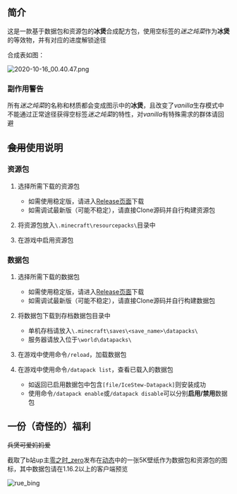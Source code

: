 ## 简介
这是一款基于数据包和资源包的**冰煲**合成配方包，使用空标签的*迷之炖菜*作为**冰煲**的等效物，并有对应的进度解锁途径  

合成表如图：  

![2020-10-16_00.40.47.png](https://i.loli.net/2020/10/16/bDva27nRJO5kfVs.png)  

### 副作用警告
所有*迷之炖菜*的名称和材质都会变成图示中的**冰煲**，且改变了*vanilla*生存模式中不能通过正常途径获得空标签*迷之炖菜*的特性，对*vanilla*有特殊需求的群体请回避  


## ~~食用~~使用说明

### 资源包
1. 选择所需下载的资源包  
   - 如需使用稳定版，请进入[Release页面](https://github.com/Van-Involution/IceStew/releases)下载  
   - 如需调试最新版（可能不稳定），请直接Clone源码并自行构建资源包  

1. 将资源包放入`\.minecraft\resourcepacks\`目录中

1. 在游戏中启用资源包

### 数据包
1. 选择所需下载的数据包  
   - 如需使用稳定版，请进入[Release页面](https://github.com/Van-Involution/IceStew/releases)下载  
   - 如需调试最新版（可能不稳定），请直接Clone源码并自行构建数据包  

1. 将数据包下载到存档数据包目录中  
   - 单机存档请放入`\.minecraft\saves\<save_name>\datapacks\`  
   - 服务器请放入位于`\world\datapacks\`  

1. 在游戏中使用命令`/reload`，加载数据包  

1. 在游戏中使用命令`/datapack list`，查看已载入的数据包  
   - 如返回已启用数据包中包含`[file/IceStew-Datapack]`则安装成功  
   - 使用命令`/datapack enable`或`/datapack disable`可以分别**启用/禁用**数据包  


## 一份（奇怪的）福利  
~~兵煲可爱妈妈爱~~  

截取了b站up主[零之时_zero](https://space.bilibili.com/23535347)发布在[动态](https://t.bilibili.com/411789159264153150?tab=2)中的一张5K壁纸作为数据包和资源包的图标，其中数据包请在1.16.2以上的客户端预览  

![rue_bing](https://i.loli.net/2020/10/06/hmAOD261GscwVN8.png)  
